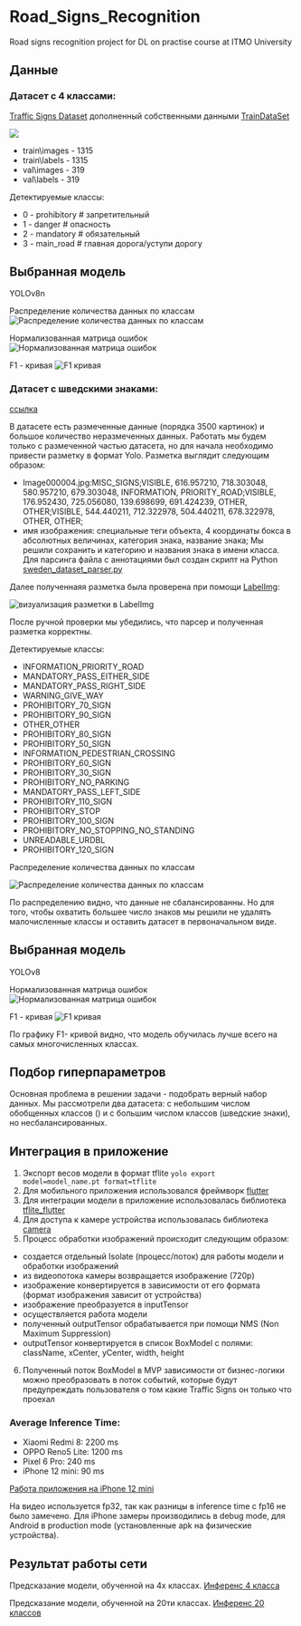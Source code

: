 # Road_Signs_Recognition
Road signs recognition project for DL on practise course at ITMO University

## Данные

### Датасет с 4 классами:
[Traffic Signs Dataset](https://www.kaggle.com/datasets/valentynsichkar/traffic-signs-dataset-in-yolo-format)
дополненный собственными данными
[TrainDataSet](https://drive.google.com/drive/folders/1LQg_bKDim-GSNGLlepNCRkJBAo2pLMAI?usp=sharing)

![](https://github.com/Maria-Ul/Road_Signs_Recognition/blob/main/images/v8n_img_bb_4cl.png)

- train\images - 1315
- train\labels - 1315
- val\images - 319
- val\labels - 319

Детектируемые классы:
- 0 - prohibitory # запретительный
- 1 - danger # опасность
- 2 - mandatory # обязательный
- 3 - main_road # главная дорога/уступи дорогу

## Выбранная модель

YOLOv8n

Распределение количества данных по классам
![Распределение количества данных по классам](https://github.com/Maria-Ul/Road_Signs_Recognition/blob/main/images/v8n_labels.jpg)


Нормализованная матрица ошибок
![Нормализованная матрица ошибок](https://github.com/Maria-Ul/Road_Signs_Recognition/blob/main/images/v8n_confusion_matrix_normalized.png)


F1 - кривая
![F1 кривая](https://github.com/Maria-Ul/Road_Signs_Recognition/blob/main/images/v8n_F1_curve.png)


### Датасет с шведскими знаками:
[ссылка](https://www.cvl.isy.liu.se/research/datasets/traffic-signs-dataset/)

В датасете есть размеченные данные (порядка 3500 картинок) и большое количество неразмеченных данных.
Работать мы будем только с размеченной частью датасета, но для начала необходимо привести разметку в формат Yolo.
Разметка выглядит следующим образом:
- Image000004.jpg:MISC_SIGNS;VISIBLE, 616.957210, 718.303048, 580.957210, 679.303048, INFORMATION, PRIORITY_ROAD;VISIBLE, 176.952430, 725.056080, 139.698699, 691.424239, OTHER, OTHER;VISIBLE, 544.440211, 712.322978, 504.440211, 678.322978, OTHER, OTHER;
- имя изображения: специальные теги объекта, 4 координаты бокса в абсолютных величинах, категория знака, название знака;
Мы решили сохранить и категорию и названия знака в имени класса.
Для парсинга файла с аннотациями был создан скрипт на Python [sweden_dataset_parser.py](sweden_dataset_parser.py)

Далее полученнаяя разметка была проверена при помощи [LabelImg](https://github.com/HumanSignal/labelImg):


![визуализация разметки в LabelImg](images/labels_example.jpg)


После ручной проверки мы убедились, что парсер и полученная разметка корректны.

Детектируемые классы:
- INFORMATION_PRIORITY_ROAD
- MANDATORY_PASS_EITHER_SIDE
- MANDATORY_PASS_RIGHT_SIDE
- WARNING_GIVE_WAY
- PROHIBITORY_70_SIGN
- PROHIBITORY_90_SIGN
- OTHER_OTHER
- PROHIBITORY_80_SIGN
- PROHIBITORY_50_SIGN
- INFORMATION_PEDESTRIAN_CROSSING
- PROHIBITORY_60_SIGN
- PROHIBITORY_30_SIGN
- PROHIBITORY_NO_PARKING
- MANDATORY_PASS_LEFT_SIDE
- PROHIBITORY_110_SIGN
- PROHIBITORY_STOP
- PROHIBITORY_100_SIGN
- PROHIBITORY_NO_STOPPING_NO_STANDING
- UNREADABLE_URDBL
- PROHIBITORY_120_SIGN

Распределение количества данных по классам


![Распределение количества данных по классам](https://github.com/Maria-Ul/Road_Signs_Recognition/blob/main/images/labels.jpg)


По распределению видно, что данные не сбалансированны. Но для того, чтобы охватить большее число знаков мы решили не удалять малочисленные классы и оставить датасет в первоначальном виде.

## Выбранная модель


YOLOv8

Нормализованная матрица ошибок
![Нормализованная матрица ошибок](https://github.com/Maria-Ul/Road_Signs_Recognition/blob/main/images/confusion_matrix_normalized.png)


F1 - кривая
![F1 кривая](https://github.com/Maria-Ul/Road_Signs_Recognition/blob/main/images/F1_curve.png)

По графику  F1- кривой видно, что модель обучилась лучше всего на самых многочисленных классах.

## Подбор гиперпараметров


Основная проблема в решении задачи - подобрать верный набор данных. Мы рассмотрели два датасета: с небольшим числом обобщенных классов () и с большим числом классов (шведские знаки), но несбалансированных. 




## Интеграция в приложение

1. Экспорт весов модели в формат tflite `yolo export model=model_name.pt format=tflite`
2. Для мобильного приложения использовался фреймворк [flutter](https://docs.flutter.dev/get-started/install)
3. Для интеграции модели в приложение использовалась библиотека [tflite_flutter](https://pub.dev/packages/tflite_flutter)
4. Для доступа к камере устройства использовалась библиотека [camera](https://pub.dev/packages/camera)
5. Процесс обработки изображений происходит следующим образом:
  - создается отдельный Isolate (процесс/поток) для работы модели и обработки изображений
  - из видеопотока камеры возвращается изображение (720p)
  - изображение конвертируется в зависимости от его формата (формат изображения зависит от устройства)
  - изображение преобразуется в inputTensor
  - осуществляется работа модели
  - полученный outputTensor обрабатывается при помощи NMS (Non Maximum Suppression)
  - outputTensor конвертируется в список BoxModel с полями: className, xCenter, yCenter, width, height
6. Полученный поток BoxModel в MVP зависимости от бизнес-логики можно преобразовать в поток событий, которые будут предупреждать пользователя о том какие Traffic Signs он только что проехал

### Average Inference Time:

- Xiaomi Redmi 8: 2200 ms
- OPPO Reno5 Lite: 1200 ms
- Pixel 6 Pro: 240 ms
- iPhone 12 mini: 90 ms

[Работа приложения на iPhone 12 mini](https://drive.google.com/file/d/1vzdl68XfS0ODy89DIL_L0YsudLfRL-H9/view?usp=sharing)

На видео используется fp32, так как разницы в inference time с fp16 не было замечено. Для iPhone замеры производились в debug mode, для Android в production mode (установленные apk на физические устройства).

## Результат работы сети 

Предсказание модели, обученной на 4х классах.
[Инференс 4 класса](https://drive.google.com/file/d/1ALKQGH6weKxGl3DEC3QB8kTw7k-RSM4x/view?usp=drive_link)

Предсказание модели, обученной на 20ти классах.
[Инференс 20 классов](https://drive.google.com/file/d/1PiYq6qEr0_p6INRz9Li9vQcCZ6EgbAbJ/view?usp=sharing)



